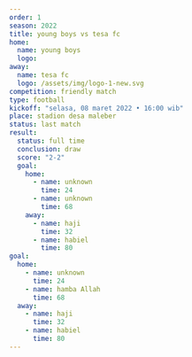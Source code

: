 ```yaml
---
order: 1
season: 2022
title: young boys vs tesa fc
home:
  name: young boys
  logo: 
away:
  name: tesa fc
  logo: /assets/img/logo-1-new.svg
competition: friendly match
type: football
kickoff: "selasa, 08 maret 2022 • 16:00 wib"
place: stadion desa maleber
status: last match
result: 
  status: full time
  conclusion: draw
  score: "2-2"
  goal:
    home:
      - name: unknown
        time: 24
      - name: unknown
        time: 68
    away:
      - name: haji
        time: 32
      - name: habiel
        time: 80
goal:
  home:
    - name: unknown
      time: 24
    - name: hamba Allah
      time: 68
  away:
    - name: haji
      time: 32
    - name: habiel
      time: 80
---
```

